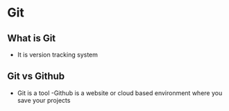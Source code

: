 # Git
## What is Git
- It is version tracking system
## Git vs Github
- Git is a tool -Github is a website or cloud based environment where you save your projects
